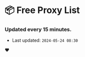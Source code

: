 # :package: Free Proxy List
### Updated every 15 minutes.

- Last updated: `2024-05-24 08:30`

:heart:
